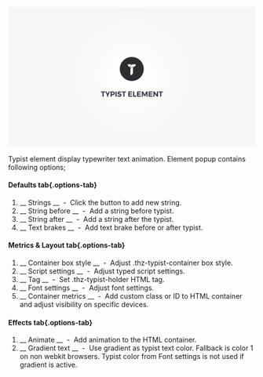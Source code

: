 <div class="thz-doc-image max">
<a class="thz-lightbox mfp-iframe" href="https://www.youtube.com/watch?v=oR305LzTKtU" data-mfp-title="Creatus WordPress Theme Typist Element" data-modal-size="large">
	<img src="../../docs-media/splash-typist-element.jpg" alt="Creatus WordPress Theme Typist Element" />
</a>
</div>

Typist element display typewriter text animation. Element popup contains following options;

#### Defaults tab{.options-tab}
1. __ Strings __ &nbsp;-&nbsp; Click the button to add new string.
1. __ String before __ &nbsp;-&nbsp; Add a string before typist.
1. __ String after __ &nbsp;-&nbsp; Add a string after the typist.
1. __ Text brakes __ &nbsp;-&nbsp; Add text brake before or after typist.

#### Metrics & Layout tab{.options-tab}
1. __ Container box style __ &nbsp;-&nbsp; Adjust .thz-typist-container box style.
1. __ Script settings __ &nbsp;-&nbsp; Adjust typed script settings.
1. __ Tag __ &nbsp;-&nbsp; Set .thz-typist-holder HTML tag.
1. __ Font settings __ &nbsp;-&nbsp; Adjust font settings.
1. __ Container metrics __ &nbsp;-&nbsp; Add custom class or ID to HTML container and adjust visibility on specific devices.

#### Effects tab{.options-tab}
1. __ Animate	 __ &nbsp;-&nbsp; Add animation to the HTML container.
1. __ Gradient text __ &nbsp;-&nbsp; Use gradient as typist text color. Fallback is color 1 on non webkit browsers. Typist color from Font settings is not used if gradient is active.